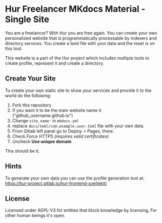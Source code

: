 # Hur Freelancer MKdocs Material - Single Site

You are a freelancer? With Hur you are free again. You can create your own personalized website that is programmatically processable by indexers and directory services. You create a toml file with your data and the reset is on this tool.

This website is a part of the Hur project which includes multiple tools to create profile, represent it and create a directory.

## Create Your Site

To create your own static site to show your services and provide it to the world do the following:

1. Fork this repository
  1. If you want it to be the main website name it ("github_username.github.io")
2. Change `site_name:` in `mkdocs.yml`
3. replace `docs/toml/com.example.user.toml` file with your own data.
4. From Gitlab left panel go to Deploy > Pages, there:
  1. Check _Force HTTPS (requires valid certificates)_
  2. Uncheck __Use unique domain__

This should be it.


## Hints

To generate your own data you can use the profile generation tool at:
https://hur-project.gitlab.io/hur-frontend-sveltekit/

## License

Licensed under AGPL-V3 for entities that block knowledge by licensing, For other human beings it's open.
